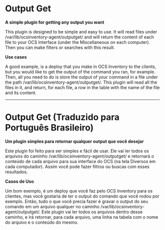 # Output Get

**A simple plugin for getting any output you want**

This plugin is designed to be simple and easy to use. It will read files under /var/lib/ocsinventory-agent/outputget/ and will return the content of each file to your OCS Interface (under the Miscellaneous on each computer). Then you can make filters or searches with this result.

**Use cases**

A good example, is a deploy that you make in OCS Inventory to the clients, but you would like to get the output of the command you ran, for example. Then, all you need to do is store the output of your command in a file under the path /var/lib/ocsinventory-agent/outputget/. This plugin will read all the files in it, and return, for each file, a row in the table with the name of the file and its content.

---

# Output Get (Traduzido para Português Brasileiro)

**Um plugin simples para retornar qualquer output que você desejar**

Este plugin foi feito para ser simples e fácil de usar. Ele vai ler todos os arquivos do caminho /var/lib/ocsinventory-agent/outputget/ e retornará o conteúdo de cada arquivo para sua interface do OCS (na tela Diversos em cada computador). Assim você pode fazer filtros ou buscas com esses resultados.

**Casos de Uso**

Um bom exemplo, é um deploy que você faz pelo OCS Inventory para os clientes, mas você gostaria de ter o output do comando que você rodou por exemplo. Então, tudo o que você precia fazer é gravar o output do seu comando em um arquivo qualquer no caminho /var/lib/ocsinventory-agent/outputget/. Este plugin vai ler todos os arquivos dentro desse caminho, e irá retornar, para cada arquivo, uma linha na tabela com o nome do arquivo e o conteúdo do mesmo.